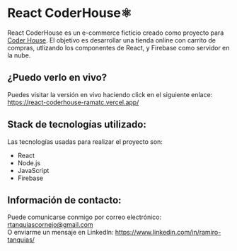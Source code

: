 # React CoderHouse⚛️

React CoderHouse es un e-commerce ficticio creado como proyecto para <a href="https://www.coderhouse.com/">Coder House</a>. El objetivo es desarrollar una tienda online con carrito de compras, utlizando los componentes de React, y Firebase como servidor en la nube.
## ¿Puedo verlo en vivo?
Puedes visitar la versión en vivo haciendo click en el siguiente enlace:\
https://react-coderhouse-ramatc.vercel.app/
## Stack de tecnologías utilizado: 
Las tecnologías usadas para realizar el proyecto son:
- React
- Node.js
- JavaScript
- Firebase
## Información de contacto:
Puede comunicarse conmigo por correo electrónico: rtanquiascornejo@gmail.com\
O enviarme un mensaje en LinkedIn: https://www.linkedin.com/in/ramiro-tanquias/


